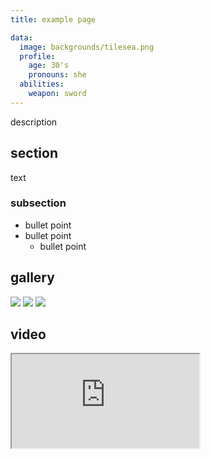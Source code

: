 ```yaml
---
title: example page

data:
  image: backgrounds/tilesea.png
  profile:
    age: 30's
    pronouns: she
  abilities:
    weapon: sword
---
```


description

## section

text

### subsection

- bullet point
- bullet point
  - bullet point

## gallery

<div class="centered">
  <img src="{{ '/assets/images/gifs/explosion.gif' | relative_url }}">
  <img src="{{ '/assets/images/gifs/explosion.gif' | relative_url }}">
  <img src="{{ '/assets/images/backgrounds/tilesea.png' | relative_url }}">
</div>

## video

<div class="iframecontainer">
  <iframe src="https://www.youtube.com/embed/QhW3P7_jvWY" title="that's the way of the world" allow="fullscreen"></iframe>
</div>
